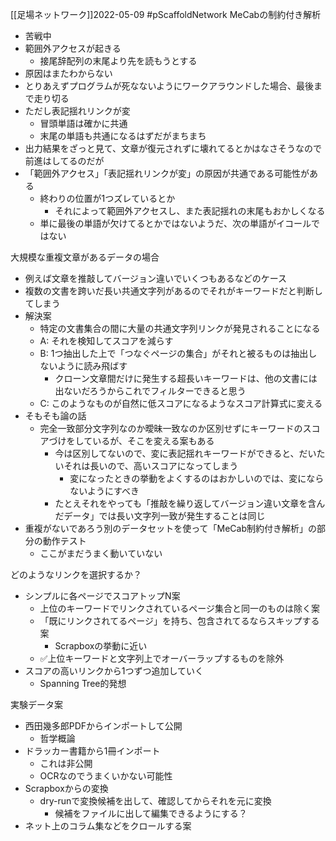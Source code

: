 
[[足場ネットワーク]]2022-05-09 #pScaffoldNetwork
MeCabの制約付き解析
- 苦戦中
- 範囲外アクセスが起きる
    - 接尾辞配列の末尾より先を読もうとする
- 原因はまたわからない
- とりあえずプログラムが死なないようにワークアラウンドした場合、最後まで走り切る
- ただし表記揺れリンクが変
    - 冒頭単語は確かに共通
    - 末尾の単語も共通になるはずだがまちまち
- 出力結果をざっと見て、文章が復元されずに壊れてるとかはなさそうなので前進はしてるのだが
- 「範囲外アクセス」「表記揺れリンクが変」の原因が共通である可能性がある
    - 終わりの位置が1つズレているとか
        - それによって範囲外アクセスし、また表記揺れの末尾もおかしくなる
    - 単に最後の単語が欠けてるとかではないようだ、次の単語がイコールではない

大規模な重複文章があるデータの場合
- 例えば文章を推敲してバージョン違いでいくつもあるなどのケース
- 複数の文書を跨いだ長い共通文字列があるのでそれがキーワードだと判断してしまう
- 解決案
    - 特定の文書集合の間に大量の共通文字列リンクが発見されることになる
    - A: それを検知してスコアを減らす
    - B: 1つ抽出した上で「つなぐページの集合」がそれと被るものは抽出しないように読み飛ばす
        - クローン文章間だけに発生する超長いキーワードは、他の文書には出ないだろうからこれでフィルターできると思う
    - C: このようなものが自然に低スコアになるようなスコア計算式に変える
- そもそも論の話
    - 完全一致部分文字列なのか曖昧一致なのか区別せずにキーワードのスコアづけをしているが、そこを変える案もある
        - 今は区別してないので、変に表記揺れキーワードができると、だいたいそれは長いので、高いスコアになってしまう
            - 変になったときの挙動をよくするのはおかしいのでは、変にならないようにすべき
        - たとえそれをやっても「推敲を繰り返してバージョン違い文章を含んだデータ」では長い文字列一致が発生することは同じ
- 重複がないであろう別のデータセットを使って「MeCab制約付き解析」の部分の動作テスト
    - ここがまだうまく動いていない

どのようなリンクを選択するか？
- シンプルに各ページでスコアトップN案
    - 上位のキーワードでリンクされているページ集合と同一のものは除く案
    - 「既にリンクされてるページ」を持ち、包含されてるならスキップする案
        - Scrapboxの挙動に近い
    - ✅上位キーワードと文字列上でオーバーラップするものを除外
- スコアの高いリンクから1つずつ追加していく
    - Spanning Tree的発想

実験データ案
- 西田幾多郎PDFからインポートして公開
    - 哲学概論
- ドラッカー書籍から1冊インポート
    - これは非公開
    - OCRなのでうまくいかない可能性
- Scrapboxからの変換
    - dry-runで変換候補を出して、確認してからそれを元に変換
        - 候補をファイルに出して編集できるようにする？
- ネット上のコラム集などをクロールする案
